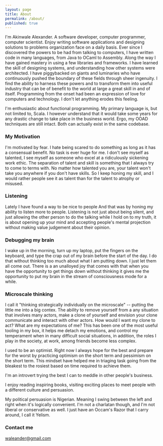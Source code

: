 ```yaml
---
layout: page
title: About
permalink: /about/
published: true
---
```

 I'm Akinwale Alexander. A software developer, computer programmer, computer scientist. Enjoy writing software applications and designing solutions to problems organization face on a daily basis. Ever since I discovered the powers to be had from talking to computers, I have written code in many languages, from Java to OCaml to Assembly. Along the way I have gained mastery in using a few libraries and frameworks. I have learned the skill of designing systems, and understanding how other systems were architected. I have piggybacked on giants and luminaries who have continuously pushed the boundary of these fields through sheer ingenuity. I find the ability to harness these powers and to transform them into useful industry that can be of benefit to the world at large a great skill in and of itself. Programming from the onset had been an expression of love for computers and technology. I don't let anything erodes this feeling.

I'm enthusiastic about functional programming. My primary language is, but not limited to, Scala. I however understand that it would take some years for any drastic change to take place in the business world. Ergo, my OOAD techniques are still intact. Both can actually exist in the same codebase.

### My Motivation
I'm motivated by fear. I hate being scared to do something as long as it has a consensual benefit. 
No task is ever huge for me. I don't see myself as talented, I see myself as someone who excel at a ridiculously sickening work ethic. The separation of talent and skill is something that I always try to come to terms with. No matter how talented you are, your talent won't take you anywhere if you don't have skills. So I keep honing my skill, and I would rather people see it as talent than for the talent to atrophy or misused.

### Listening
Lately I have found a way to be nice to people And that was by honing my ability to listen more to people. Listening is not just about being silent, and just allowing the other person to do the talking while I hold on to my truth, it is about opening up your mind and accepting people's mental projection without making value judgement about their opinion.


### Debugging my brain
I wake up in the morning, turn up my laptop, put the fingers on the keyboard, and type the crap out of my brain before the start of the day. I do that without thinking too much about what I am putting down. I just let them all come out. There is a an unalloyed joy that comes with that when you have the opportunity to get things down without thinking it gives me the opportunity to put my brain in the stream of consciousness mode for a while.

### Microscale thinking
I call it "thinking strategically individually on the microscale" -- putting the little me into a big contex. The ability to remove yourself from a any situation that involves many actors, make a clone of yourself and envision your clone communicate and interact with other actors. How would I want my clone to act? What are my expectations of me? This has been one of the most useful tooling in my box, it helps me detach my emotions, and control my temperament when in many difficult social situations, in addition, the roles I play in the society, at work, among friends become less complex.

I used to be an optimist. Right now I always hope for the best and prepare for the worst by practicing optimism on the short term and pessimism on the short term. This mindset have helped me in triaging task going from the bleakest to the rosiest based on time required to achieve them.


I'm an introvert trying the best I can to meddle in other people's business.

I enjoy reading inspiring books, visiting exciting places to meet people with a different culture and persuasion.

My political persuasion is Nigerian. Meaning I swing between the left and right when it's logically convenient. I'm not a charlatan though, and I'm not liberal or conservative as well. I just have an Occam's Razor that I carry around, I call it Yelism.    
### Contact me

[waleander@gmail.com](mailto:waleander@gmail.com)
